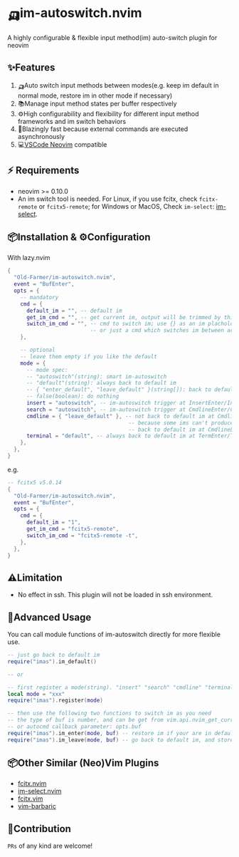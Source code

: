 # 🛺im-autoswitch.nvim

A highly configurable & flexible input method(im) auto-switch plugin for neovim

## ✨Features

1. 🛺Auto switch input methods between modes(e.g. keep im default in normal mode, restore im in other mode if necessary)
2. 📚Manage input method states per buffer respectively
3. ⚙️High configurability and flexibility for different input method frameworks and im switch behaviors
4. 🚀Blazingly fast because external commands are executed asynchronously
5. 💻[VSCode Neovim](https://github.com/vscode-neovim/vscode-neovim) compatible

## ⚡️ Requirements

- neovim >= 0.10.0
- An im switch tool is needed. For Linux, if you use fcitx, check `fcitx-remote` or `fcitx5-remote`; for Windows or MacOS, Check `im-select`: [im-select](https://github.com/daipeihust/im-select).

## 📦Installation & ⚙️Configuration

With lazy.nvim

```lua
{
  "Old-Farmer/im-autoswitch.nvim",
  event = "BufEnter",
  opts = {
    -- mandatory
    cmd = {
      default_im = "", -- default im
      get_im_cmd = "", -- get current im, output will be trimmed by this plugin
      switch_im_cmd = "", -- cmd to switch im; use {} as an im placholder
                          -- or just a cmd which switches im between active/inactive
    },

    -- optional
    -- leave them empty if you like the default
    mode = {
      -- mode spec:
      -- "autoswitch"(string): smart im-autoswitch
      -- "default"(string): always back to default im
      -- { "enter_default", "leave_default" }(string[]): back to default im at enter & leave
      -- false(boolean): do nothing
      insert = "autoswitch", -- im-autoswitch trigger at InsertEnter/InsertLeave
      search = "autoswitch", -- im-autoswitch trigger at CmdlineEnter/CmdlineLeave(/ or \?)
      cmdline = { "leave_default" }, -- not back to default im at CmdlineEnter(:) by default
                                      -- because some ims can't produce ":" directly;
                                      -- back to default im at CmdlineLeave(:)
      terminal = "default", -- always back to default im at TermEnter/TermLeave
    },
  },
}
```

e.g.

```lua
-- fcitx5 v5.0.14
{
  "Old-Farmer/im-autoswitch.nvim",
  event = "BufEnter",
  opts = {
    cmd = {
      default_im = "1",
      get_im_cmd = "fcitx5-remote",
      switch_im_cmd = "fcitx5-remote -t",
    },
  },
}
```

## ⚠️Limitation

- No effect in ssh. This plugin will not be loaded in ssh environment.

## 🚀Advanced Usage

You can call module functions of im-autoswitch directly for more flexible use.

```lua
-- just go back to default im
require("imas").im_default()

-- or

-- first register a mode(string). "insert" "search" "cmdline" "terminal" are all reserved
local mode = "xxx"
require("imas").register(mode)

-- then use the following two functions to switch im as you need
-- the type of buf is number, and can be get from vim.api.nvim_get_current_buf()
-- or autocmd callback parameter: opts.buf
require("imas").im_enter(mode, buf) -- restore im if your are in default im
require("imas").im_leave(mode, buf) -- go back to default im, and store current im state
```

## 📦Other Similar (Neo)Vim Plugins

- [fcitx.nvim](https://github.com/h-hg/fcitx.nvim)
- [im-select.nvim](https://github.com/keaising/im-select.nvim)
- [fcitx.vim](https://github.com/lilydjwg/fcitx.vim)
- [vim-barbaric](https://github.com/rlue/vim-barbaric)

## 🤝Contribution

`PRs` of any kind are welcome!
